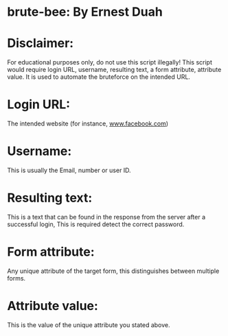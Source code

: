 # brute-bee: By Ernest Duah
# Disclaimer: 
For educational purposes only, do not use this script illegally!
This script would require login URL, username, resulting text, a form attribute, attribute value.
It is used to automate the bruteforce on the intended URL.

# Login URL: 
The intended website (for instance, www.facebook.com)
# Username: 
This is usually the Email, number or user ID.
# Resulting text: 
This is a text that can be found in the response from the server after a successful login,
This is required detect the correct password.
# Form attribute: 
Any unique attribute of the target form, this distinguishes between multiple forms.
# Attribute value: 
This is the value of the unique attribute you stated above.
